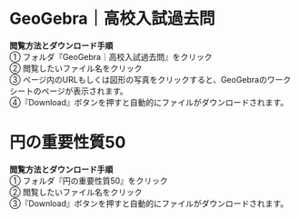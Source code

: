 # GeoGebra｜高校入試過去問
**閲覧方法とダウンロード手順**<br>
① フォルダ『GeoGebra｜高校入試過去問』をクリック<br>
② 閲覧したいファイル名をクリック<br>
③ ページ内のURLもしくは図形の写真をクリックすると、GeoGebraのワークシートのページが表示されます。<br>
④『Download』ボタンを押すと自動的にファイルがダウンロードされます。<br>
# 円の重要性質50
**閲覧方法とダウンロード手順**<br>
① フォルダ『円の重要性質50』をクリック<br>
② 閲覧したいファイル名をクリック<br>
③『Download』ボタンを押すと自動的にファイルがダウンロードされます。<br>
